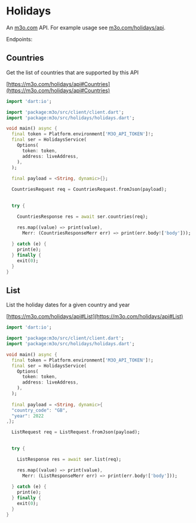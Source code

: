 # Holidays

An [m3o.com](https://m3o.com) API. For example usage see [m3o.com/holidays/api](https://m3o.com/holidays/api).

Endpoints:

## Countries

Get the list of countries that are supported by this API


[https://m3o.com/holidays/api#Countries](https://m3o.com/holidays/api#Countries)

```dart
import 'dart:io';

import 'package:m3o/src/client/client.dart';
import 'package:m3o/src/holidays/holidays.dart';

void main() async {
  final token = Platform.environment['M3O_API_TOKEN']!;
  final ser = HolidaysService(
    Options(
      token: token,
      address: liveAddress,
    ),
  );
 
  final payload = <String, dynamic>{};

  CountriesRequest req = CountriesRequest.fromJson(payload);

  
  try {

	CountriesResponse res = await ser.countries(req);

    res.map((value) => print(value),
	  Merr: (CountriesResponseMerr err) => print(err.body!['body']));	
  
  } catch (e) {
    print(e);
  } finally {
    exit(0);
  }
}
```
## List

List the holiday dates for a given country and year


[https://m3o.com/holidays/api#List](https://m3o.com/holidays/api#List)

```dart
import 'dart:io';

import 'package:m3o/src/client/client.dart';
import 'package:m3o/src/holidays/holidays.dart';

void main() async {
  final token = Platform.environment['M3O_API_TOKEN']!;
  final ser = HolidaysService(
    Options(
      token: token,
      address: liveAddress,
    ),
  );
 
  final payload = <String, dynamic>{
  "country_code": "GB",
  "year": 2022
,};

  ListRequest req = ListRequest.fromJson(payload);

  
  try {

	ListResponse res = await ser.list(req);

    res.map((value) => print(value),
	  Merr: (ListResponseMerr err) => print(err.body!['body']));	
  
  } catch (e) {
    print(e);
  } finally {
    exit(0);
  }
}
```
